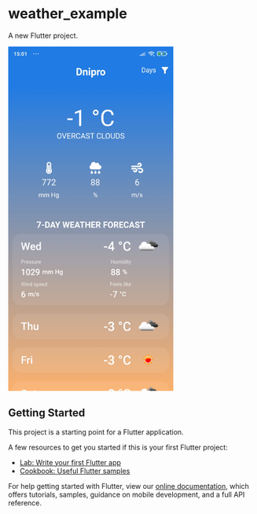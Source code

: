 # weather_example

A new Flutter project.

<img src="https://github.com/Vlas1414/weather_app/raw/main/blob/Screenshot_2020_12_09_15_01_30_785_com_example_weather_example.jpg" alt="alt text" height="700">

## Getting Started

This project is a starting point for a Flutter application.

A few resources to get you started if this is your first Flutter project:

- [Lab: Write your first Flutter app](https://flutter.dev/docs/get-started/codelab)
- [Cookbook: Useful Flutter samples](https://flutter.dev/docs/cookbook)

For help getting started with Flutter, view our
[online documentation](https://flutter.dev/docs), which offers tutorials,
samples, guidance on mobile development, and a full API reference.
